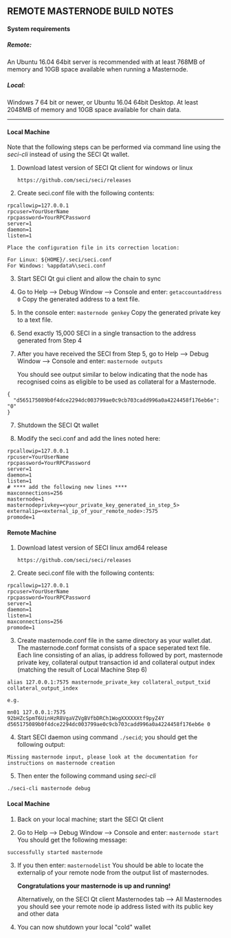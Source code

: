 ## REMOTE MASTERNODE BUILD NOTES

#### System requirements

##### Remote:
An Ubuntu 16.04 64bit server is recommended with at least 768MB
of memory and 10GB space available when running a Masternode.

##### Local:
Windows 7 64 bit or newer, or Ubuntu 16.04 64bit Desktop.
At least 2048MB of memory and 10GB space available for chain data.

________________________________________________________________________________

#### Local Machine

Note that the following steps can be performed via command line using the *seci-cli*
instead of using the SECI Qt wallet.

1.  Download latest version of SECI Qt client for windows or linux

        https://github.com/seci/seci/releases

2.  Create seci.conf file with the following contents:

```
rpcallowip=127.0.0.1
rpcuser=YourUserName
rpcpassword=YourRPCPassword
server=1
daemon=1
listen=1
```

    Place the configuration file in its correction location:

    For Linux: ${HOME}/.seci/seci.conf
    For Windows: %appdata%\seci.conf

3.  Start SECI Qt gui client and allow the chain to sync

4.  Go to Help --> Debug Window --> Console and enter: `getaccountaddress 0`
    Copy the generated address to a text file.

5.  In the console enter: `masternode genkey`
    Copy the generated private key to a text file.

5.  Send exactly 15,000 SECI in a single transaction to the address generated from Step 4

6.  After you have received the SECI from Step 5, go to Help --> Debug Window --> Console and enter: `masternode outputs`
    
    You should see output similar to below indicating that the node has recognised coins as eligible to be used
    as collateral for a Masternode.

```
{
  "d565175089b0f4dce2294dc003799ae0c9cb703cadd996a0a4224458f176eb6e": "0"
}
```

7.  Shutdown the SECI Qt wallet

8.  Modify the seci.conf and add the lines noted here:

```
rpcallowip=127.0.0.1
rpcuser=YourUserName
rpcpassword=YourRPCPassword
server=1
daemon=1
listen=1
# **** add the following new lines ****
maxconnections=256
masternode=1
masternodeprivkey=<your_private_key_generated_in_step_5>
externalip=<external_ip_of_your_remote_node>:7575
promode=1
```

#### Remote Machine

1.  Download latest version of SECI linux amd64 release

        https://github.com/seci/seci/releases
2.  Create seci.conf file with the following contents:

```
rpcallowip=127.0.0.1
rpcuser=YourUserName
rpcpassword=YourRPCPassword
server=1
daemon=1
listen=1
maxconnections=256
promode=1
```    

3.  Create masternode.conf file in the same directory as your wallet.dat.  The masternode.conf
    format consists of a space seperated text file. Each line consisting of an alias, ip address
    followed by port, masternode private key, collateral output transaction id and collateral
    output index (matching the result of Local Machine Step 6)

```
alias 127.0.0.1:7575 masternode_private_key collateral_output_txid collateral_output_index

e.g.

mn01 127.0.0.1:7575 92bHZcSpmT6UinHzR8VgaVZVgBVfbDRCh1WogXXXXXXtf9pyZ4Y d565175089b0f4dce2294dc003799ae0c9cb703cadd996a0a4224458f176eb6e 0
```

4.  Start SECI daemon using command `./secid`; you should get the following output:

```
Missing masternode input, please look at the documentation for instructions on masternode creation
```

5.  Then enter the following command using *seci-cli*

```
./seci-cli masternode debug
```

#### Local Machine

1.  Back on your local machine; start the SECI Qt client

2.  Go to Help --> Debug Window --> Console and enter: `masternode start`
    You should get the following message:

```
successfully started masternode
```

3.  If you then enter: `masternodelist`
    You should be able to locate the externalip of your remote node from the
    output list of masternodes.

    **Congratulations your masternode is up and running!**

    Alternatively, on the SECI Qt client Masternodes tab --> All Masternodes you should see your
    remote node ip address listed with its public key and other data


3.  You can now shutdown your local "cold" wallet
